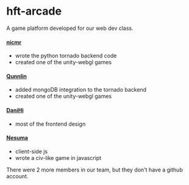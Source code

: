 # hft-arcade

 A game platform developed for our web dev class.
 
#### [nicmr](https://github.com/nicmr)
  * wrote the python tornado backend code
  * created one of the unity-webgl games
  
#### [Qunnlin](https://github.com/Qunnlin)
  * added mongoDB integration to the tornado backend
  * created one of the unity-webgl games
  
#### [DaniHi](https://github.com/DaniHi)
  * most of the frontend design

#### [Nesuma](https://github.com/Nesuma)
  * client-side js
  * wrote a civ-like game in javascript
  
There were 2 more members in our team, but they don't have a github account.

